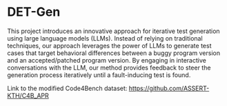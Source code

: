 # DET-Gen
This project introduces an innovative approach for iterative test generation using large language models (LLMs). Instead of relying on traditional techniques, our approach leverages the power of LLMs to generate test cases that target behavioral differences between a buggy program version and an accepted/patched program version. By engaging in interactive conversations with the LLM, our method provides feedback to steer the generation process iteratively until a fault-inducing test is found.

Link to the modified Code4Bench dataset: https://github.com/ASSERT-KTH/C4B_APR
